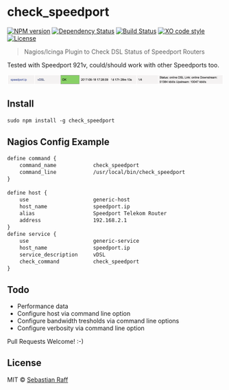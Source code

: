 # check_speedport 

[![NPM version](https://badge.fury.io/js/check_speedport.svg)](http://badge.fury.io/js/check_speedport)
[![Dependency Status](https://img.shields.io/gemnasium/hobbyquaker/check_speedport.svg?maxAge=2592000)](https://gemnasium.com/github.com/hobbyquaker/check_speedport)
[![Build Status](https://travis-ci.org/hobbyquaker/check_speedport.svg?branch=master)](https://travis-ci.org/hobbyquaker/check_speedport)
[![XO code style](https://img.shields.io/badge/code_style-XO-5ed9c7.svg)](https://github.com/sindresorhus/xo)
[![License][mit-badge]][mit-url]

> Nagios/Icinga Plugin to Check DSL Status of Speedport Routers

Tested with Speedport 921v, could/should work with other Speedports too.

![Nagios Screenshot](screenshot.png)


## Install

`sudo npm install -g check_speedport`

## Nagios Config Example

``` 
define command {
    command_name            check_speedport
    command_line            /usr/local/bin/check_speedport
}

define host {
    use                     generic-host            
    host_name               speedport.ip
    alias                   Speedport Telekom Router 
    address                 192.168.2.1 
}
define service {
    use                     generic-service
    host_name               speedport.ip
    service_description     vDSL 
    check_command           check_speedport 
}
```

## Todo

* Performance data
* Configure host via command line option
* Configure bandwidth tresholds via command line options
* Configure verbosity via command line option

Pull Requests Welcome! :-)


## License

MIT © [Sebastian Raff](https://github.com/hobbyquaker)


[mit-badge]: https://img.shields.io/badge/License-MIT-blue.svg?style=flat
[mit-url]: LICENSE
